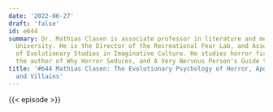 ```yaml
---
date: '2022-06-27'
draft: 'false'
id: e644
summary: Dr. Mathias Clasen is associate professor in literature and media at Aarhus
  University. He is the Director of the Recreational Fear Lab, and Associate Editor
  of Evolutionary Studies in Imaginative Culture. He studies horror fiction, and is
  the author of Why Horror Seduces, and A Very Nervous Person's Guide to Horror Movies.
title: '#644 Mathias Clasen: The Evolutionary Psychology of Horror, Apocalyptic Stories,
  and Villains'
---
```

{{< episode >}}
